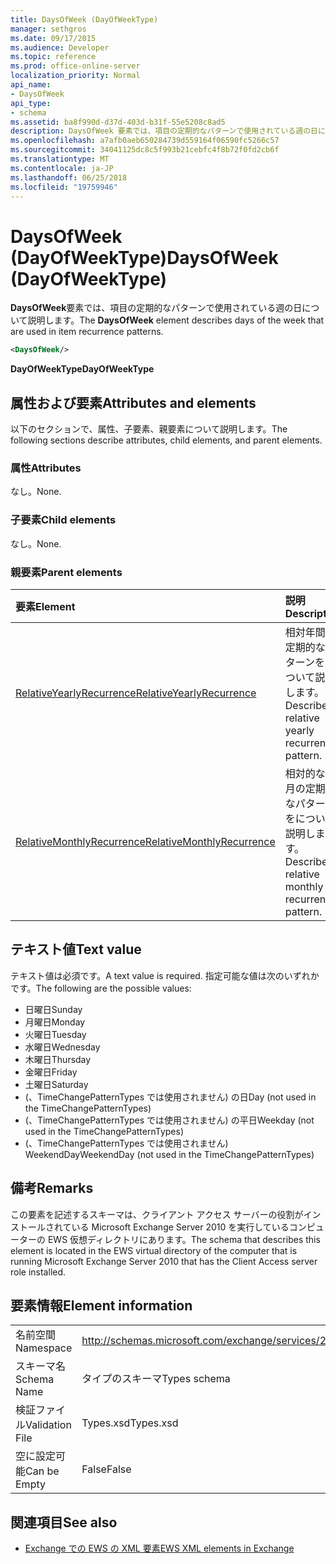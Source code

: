 ```yaml
---
title: DaysOfWeek (DayOfWeekType)
manager: sethgros
ms.date: 09/17/2015
ms.audience: Developer
ms.topic: reference
ms.prod: office-online-server
localization_priority: Normal
api_name:
- DaysOfWeek
api_type:
- schema
ms.assetid: ba8f990d-d37d-403d-b31f-55e5208c8ad5
description: DaysOfWeek 要素では、項目の定期的なパターンで使用されている週の日について説明します。
ms.openlocfilehash: a7afb0aeb650284739d559164f06590fc5266c57
ms.sourcegitcommit: 34041125dc8c5f993b21cebfc4f8b72f0fd2cb6f
ms.translationtype: MT
ms.contentlocale: ja-JP
ms.lasthandoff: 06/25/2018
ms.locfileid: "19759946"
---
```

# <a name="daysofweek-dayofweektype"></a><span data-ttu-id="5065c-103">DaysOfWeek (DayOfWeekType)</span><span class="sxs-lookup"><span data-stu-id="5065c-103">DaysOfWeek (DayOfWeekType)</span></span>

<span data-ttu-id="5065c-104">**DaysOfWeek**要素では、項目の定期的なパターンで使用されている週の日について説明します。</span><span class="sxs-lookup"><span data-stu-id="5065c-104">The **DaysOfWeek** element describes days of the week that are used in item recurrence patterns.</span></span> 
  
```xml
<DaysOfWeek/>
```

<span data-ttu-id="5065c-105">**DayOfWeekType**</span><span class="sxs-lookup"><span data-stu-id="5065c-105">**DayOfWeekType**</span></span>

## <a name="attributes-and-elements"></a><span data-ttu-id="5065c-106">属性および要素</span><span class="sxs-lookup"><span data-stu-id="5065c-106">Attributes and elements</span></span>

<span data-ttu-id="5065c-107">以下のセクションで、属性、子要素、親要素について説明します。</span><span class="sxs-lookup"><span data-stu-id="5065c-107">The following sections describe attributes, child elements, and parent elements.</span></span>
  
### <a name="attributes"></a><span data-ttu-id="5065c-108">属性</span><span class="sxs-lookup"><span data-stu-id="5065c-108">Attributes</span></span>

<span data-ttu-id="5065c-109">なし。</span><span class="sxs-lookup"><span data-stu-id="5065c-109">None.</span></span>
  
### <a name="child-elements"></a><span data-ttu-id="5065c-110">子要素</span><span class="sxs-lookup"><span data-stu-id="5065c-110">Child elements</span></span>

<span data-ttu-id="5065c-111">なし。</span><span class="sxs-lookup"><span data-stu-id="5065c-111">None.</span></span>
  
### <a name="parent-elements"></a><span data-ttu-id="5065c-112">親要素</span><span class="sxs-lookup"><span data-stu-id="5065c-112">Parent elements</span></span>

|<span data-ttu-id="5065c-113">**要素**</span><span class="sxs-lookup"><span data-stu-id="5065c-113">**Element**</span></span>|<span data-ttu-id="5065c-114">**説明**</span><span class="sxs-lookup"><span data-stu-id="5065c-114">**Description**</span></span>|
|:-----|:-----|
|[<span data-ttu-id="5065c-115">RelativeYearlyRecurrence</span><span class="sxs-lookup"><span data-stu-id="5065c-115">RelativeYearlyRecurrence</span></span>](relativeyearlyrecurrence.md) <br/> |<span data-ttu-id="5065c-116">相対年間の定期的なパターンをについて説明します。</span><span class="sxs-lookup"><span data-stu-id="5065c-116">Describes a relative yearly recurrence pattern.</span></span>  <br/> |
|[<span data-ttu-id="5065c-117">RelativeMonthlyRecurrence</span><span class="sxs-lookup"><span data-stu-id="5065c-117">RelativeMonthlyRecurrence</span></span>](relativemonthlyrecurrence.md) <br/> |<span data-ttu-id="5065c-118">相対的な毎月の定期的なパターンをについて説明します。</span><span class="sxs-lookup"><span data-stu-id="5065c-118">Describes a relative monthly recurrence pattern.</span></span>  <br/> |
   
## <a name="text-value"></a><span data-ttu-id="5065c-119">テキスト値</span><span class="sxs-lookup"><span data-stu-id="5065c-119">Text value</span></span>

<span data-ttu-id="5065c-120">テキスト値は必須です。</span><span class="sxs-lookup"><span data-stu-id="5065c-120">A text value is required.</span></span> <span data-ttu-id="5065c-121">指定可能な値は次のいずれかです。</span><span class="sxs-lookup"><span data-stu-id="5065c-121">The following are the possible values:</span></span>
  
- <span data-ttu-id="5065c-122">日曜日</span><span class="sxs-lookup"><span data-stu-id="5065c-122">Sunday</span></span>    
- <span data-ttu-id="5065c-123">月曜日</span><span class="sxs-lookup"><span data-stu-id="5065c-123">Monday</span></span>    
- <span data-ttu-id="5065c-124">火曜日</span><span class="sxs-lookup"><span data-stu-id="5065c-124">Tuesday</span></span>   
- <span data-ttu-id="5065c-125">水曜日</span><span class="sxs-lookup"><span data-stu-id="5065c-125">Wednesday</span></span>    
- <span data-ttu-id="5065c-126">木曜日</span><span class="sxs-lookup"><span data-stu-id="5065c-126">Thursday</span></span>    
- <span data-ttu-id="5065c-127">金曜日</span><span class="sxs-lookup"><span data-stu-id="5065c-127">Friday</span></span>    
- <span data-ttu-id="5065c-128">土曜日</span><span class="sxs-lookup"><span data-stu-id="5065c-128">Saturday</span></span>    
- <span data-ttu-id="5065c-129">(、TimeChangePatternTypes では使用されません) の日</span><span class="sxs-lookup"><span data-stu-id="5065c-129">Day (not used in the TimeChangePatternTypes)</span></span>    
- <span data-ttu-id="5065c-130">(、TimeChangePatternTypes では使用されません) の平日</span><span class="sxs-lookup"><span data-stu-id="5065c-130">Weekday (not used in the TimeChangePatternTypes)</span></span>    
- <span data-ttu-id="5065c-131">(、TimeChangePatternTypes では使用されません) WeekendDay</span><span class="sxs-lookup"><span data-stu-id="5065c-131">WeekendDay (not used in the TimeChangePatternTypes)</span></span>
    
## <a name="remarks"></a><span data-ttu-id="5065c-132">備考</span><span class="sxs-lookup"><span data-stu-id="5065c-132">Remarks</span></span>

<span data-ttu-id="5065c-133">この要素を記述するスキーマは、クライアント アクセス サーバーの役割がインストールされている Microsoft Exchange Server 2010 を実行しているコンピューターの EWS 仮想ディレクトリにあります。</span><span class="sxs-lookup"><span data-stu-id="5065c-133">The schema that describes this element is located in the EWS virtual directory of the computer that is running Microsoft Exchange Server 2010 that has the Client Access server role installed.</span></span>
  
## <a name="element-information"></a><span data-ttu-id="5065c-134">要素情報</span><span class="sxs-lookup"><span data-stu-id="5065c-134">Element information</span></span>

|||
|:-----|:-----|
|<span data-ttu-id="5065c-135">名前空間</span><span class="sxs-lookup"><span data-stu-id="5065c-135">Namespace</span></span>  <br/> |http://schemas.microsoft.com/exchange/services/2006/types  <br/> |
|<span data-ttu-id="5065c-136">スキーマ名</span><span class="sxs-lookup"><span data-stu-id="5065c-136">Schema Name</span></span>  <br/> |<span data-ttu-id="5065c-137">タイプのスキーマ</span><span class="sxs-lookup"><span data-stu-id="5065c-137">Types schema</span></span>  <br/> |
|<span data-ttu-id="5065c-138">検証ファイル</span><span class="sxs-lookup"><span data-stu-id="5065c-138">Validation File</span></span>  <br/> |<span data-ttu-id="5065c-139">Types.xsd</span><span class="sxs-lookup"><span data-stu-id="5065c-139">Types.xsd</span></span>  <br/> |
|<span data-ttu-id="5065c-140">空に設定可能</span><span class="sxs-lookup"><span data-stu-id="5065c-140">Can be Empty</span></span>  <br/> |<span data-ttu-id="5065c-141">False</span><span class="sxs-lookup"><span data-stu-id="5065c-141">False</span></span>  <br/> |
   
## <a name="see-also"></a><span data-ttu-id="5065c-142">関連項目</span><span class="sxs-lookup"><span data-stu-id="5065c-142">See also</span></span>

- [<span data-ttu-id="5065c-143">Exchange での EWS の XML 要素</span><span class="sxs-lookup"><span data-stu-id="5065c-143">EWS XML elements in Exchange</span></span>](ews-xml-elements-in-exchange.md)

